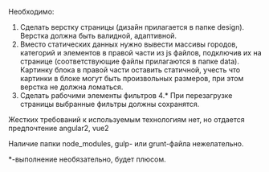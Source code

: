 Необходимо:
1. Сделать верстку страницы (дизайн прилагается в папке design). Верстка должна быть валидной, адаптивной.
2. Вместо статических данных нужно вывести массивы городов, категорий и элементов в правой части из js файлов, подключив их на странице (соответствующие файлы прилагаются в папке data). Картинку блока в правой части оставить статичной, учесть что картинки в блоке могут быть произвольных размеров, при этом верстка не должна ломаться.
3. Сделать рабочими элементы фильтров
4.* При перезагрузке страницы выбранные фильтры должны сохранятся.

Жестких требований к используемым технологиям нет, но отдается предпочтение angular2, vue2

Наличие папки node_modules, gulp- или grunt-файла нежелательно.

*-выполнение необязательно, будет плюсом.
